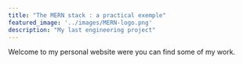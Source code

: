 ```yaml
---
title: "The MERN stack : a practical exemple"
featured_image: '../images/MERN-logo.png'
description: "My last engineering project"
---
```

Welcome to my personal website were you can find some of my work. 